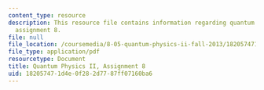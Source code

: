 ```yaml
---
content_type: resource
description: This resource file contains information regarding quantum physics II,
  assignment 8.
file: null
file_location: /coursemedia/8-05-quantum-physics-ii-fall-2013/182057471d4e0f282d7787ff07160ba6_MIT8_05F13_ps8.pdf
file_type: application/pdf
resourcetype: Document
title: Quantum Physics II, Assignment 8
uid: 18205747-1d4e-0f28-2d77-87ff07160ba6
---
```


